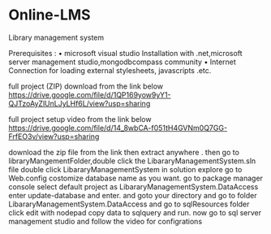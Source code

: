 # Online-LMS
Library management system

Prerequisites	: 
•	microsoft visual studio  Installation with .net,microsoft server management studio,mongodbcompass community 
•	Internet Connection for loading external stylesheets, javascripts .etc.


full project (ZIP) download from the link below 
https://drive.google.com/file/d/1QP169yow9yY1-QJTzoAyZlUnLJyLHf6L/view?usp=sharing

full project setup video from the link below
https://drive.google.com/file/d/14_8wbCA-f051tH4GVNm0Q7GG-FrfEO3v/view?usp=sharing


download the zip file from the link then extract anywhere .
then go to libraryMangementFolder,double click the LibararyManagementSystem.sln file
double click LibararyManagementSystem in solution explore go to Web.config costomize database name as you want.
go to package manager console select default project as LibararyManagementSystem.DataAccess enter update-database and enter.
and goto your directory and go to folder LibararyManagementSystem.DataAccess and go to sqlResources folder click edit with nodepad
copy data to sqlquery and run.
now go to sql server management studio and follow the video for configrations 

